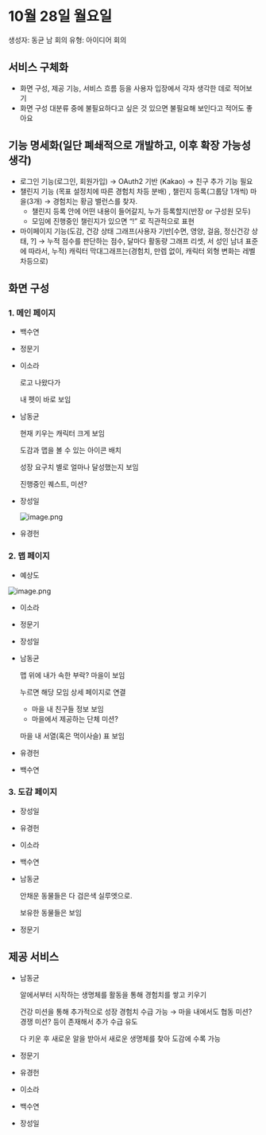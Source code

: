 # 10월 28일 월요일

생성자: 동균 남
회의 유형: 아이디어 회의

## 서비스 구체화

- 화면 구성, 제공 기능, 서비스 흐름 등을 사용자 입장에서 각자 생각한 데로 적어보기
- 화면 구성 대분류 중에 불필요하다고 싶은 것 있으면 불필요해 보인다고 적어도 좋아요

## 기능 명세화(일단 폐쇄적으로 개발하고, 이후 확장 가능성 생각)

- 로그인 기능(로그인, 회원가입) → OAuth2 기반 (Kakao) → 친구 추가 기능 필요
- 챌린지 기능 (목표 설정치에 따른 경험치 차등 분배) , 챌린지 등록(그룹당 1개씩) 마을(3개) → 경험치는 황금 밸런스를 찾자.
    - 챌린지 등록 안에 어떤 내용이 들어갈지, 누가 등록할지(반장 or 구성원 모두)
    - 모임에 진행중인 챌린지가 있으면 “!” 로 직관적으로 표현
- 마이페이지 기능(도감, 건강 상태 그래프(사용자 기반[수면, 영양, 걸음, 정신건강 상태, ?] → 누적 점수를 판단하는 점수, 달마다 활동량 그래프 리셋,  서 성인 남녀 표준에 따라서, 누적) 캐릭터 막대그래프는(경험치, 만렙 없이, 캐릭터 외형 변화는 레벨 차등으로)

## 화면 구성

### 1. 메인 페이지

- 백수연
    
    
- 정문기
- 이소라
    
    로고 나왔다가
    
    내 펫이 바로 보임
    
- 남동균
    
    현재 키우는 캐릭터 크게 보임
    
    도감과 맵을 볼 수 있는 아이콘 배치
    
    성장 요구치 별로 얼마나 달성했는지 보임
    
    진행중인 퀘스트, 미션?
    
- 장성일
    
    ![image.png](image.png)
    
- 유경헌

### 2. 맵 페이지

- 예상도

![image.png](image%201.png)

- 이소라
- 정문기
- 장성일
- 남동균
    
    맵 위에 내가 속한 부락? 마을이 보임
    
    누르면 해당 모임 상세 페이지로 연결
    
    - 마을 내 친구들 정보 보임
    - 마을에서 제공하는 단체 미션?
    
    마을 내 서열(혹은 먹이사슬) 표 보임
    
- 유경헌
- 백수연

### 3. 도감 페이지

- 장성일
- 유경헌
- 이소라
- 백수연
- 남동균
    
    안채운 동물들은 다 검은색 실루엣으로.
    
    보유한 동물들은 보임
    
- 정문기

## 제공 서비스

- 남동균
    
    알에서부터 시작하는 생명체를 활동을 통해 경험치를 쌓고 키우기
    
    건강 미션을 통해 추가적으로 성장 경험치 수급 가능 → 마을 내에서도 협동 미션? 경쟁 미션? 등이 존재해서 추가 수급 유도
    
    다 키운 후 새로운 알을 받아서 새로운 생명체를 찾아 도감에 수록 가능
    
- 정문기
- 유경헌
- 이소라
- 백수연
- 장성일